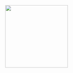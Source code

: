 <div align='center'>
  <img height=200 src="https://tenor.com/view/moneyball-50feet-of-crap-rich-teams-poor-teams-there-theres-us-gif-15572320"/>
</div>
